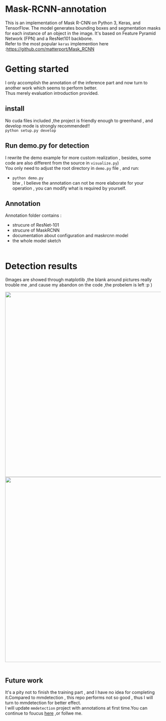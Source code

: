 # Mask-RCNN-annotation
This is an implementation of Mask R-CNN on Python 3, Keras, and TensorFlow. The model generates bounding boxes and segmentation masks for each instance of an object in the image. It's based on Feature Pyramid Network (FPN) and a ResNet101 backbone.<br />
Refer to the most popular `keras` implemention here :https://github.com/matterport/Mask_RCNN
<br>
# Getting started
I only accomplish the annotation of the inference part and now turn to another work which seems to perform better.<br/>
Thus merely evaluation introduction provided.  <br/>
## install<br/>
No cuda files included ,the  project is friendly enough to greenhand , and develop mode is strongly recommended!! <br/>
```python setup.py develop```<br/>

## Run demo.py for detection<br/>
I rewrite the demo example for more custom realization , besides, some code are also different from the source in `visualize.py`)<br/>
You only need to adjust the root directory in `demo.py` file , and run:<br/>
* ```python demo.py```<br/>
btw , I believe the annotation can not be more elaborate for your operation , you can modify what is required by yourself.<br/>
## Annotation
Annotation folder contains :
* strucure of ResNet-101
* strucure of MaskRCNN
* documentation about configuration and maskrcnn model
* the whole model sketch<br><br>


# Detection results
(Images are showed through matplotlib ,the blank around pictures really trouble me ,and cause my abandon on the code ,the probelem is left  :p )
<div align=center><img width="600" height="600" src="https://github.com/ming71/Mask-RCNN-annotation/blob/master/output/0.7848402349160818.jpg"/></div>
<div align=center><img width="600" height="600" src="https://github.com/ming71/Mask-RCNN-annotation/blob/master/output/0.3278841376282916.jpg"/></div><br/>

## Future work
It's a pity not to finish the training part , and I have no idea for completing it.Compared to mmdetection , this repo performs not so good , thus I will turn to mmdetection for better effect.<br>
I will update `mmdetection` project with annotations at first time.You can continue to foucus [here](https://blog.csdn.net/mingqi1996/article/details/88091802) ,or follwe me.

